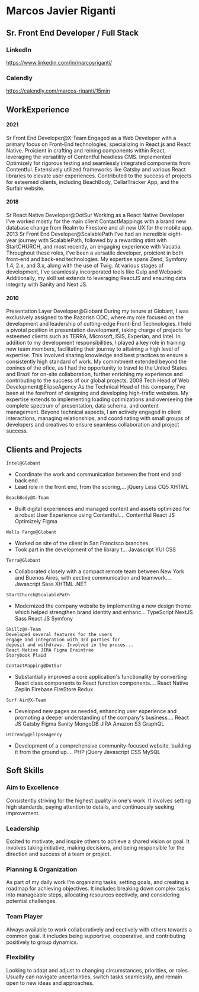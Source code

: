 # Marcos Javier Riganti
## Sr. Front End Developer / Full Stack
### LinkedIn
https://www.linkedin.com/in/marcosriganti/
### Calendly
https://calendly.com/marcos-riganti/15min
## WorkExperience
#### 2021
Sr Front End Developer@X-Team
Engaged as a Web Developer with a primary focus on Front-End technologies, specializing in
React.js and React Native. Proicient in crafting and reining components within React,
leveraging the versatility of Contentful headless CMS. Implemented Optimizely for rigorous
testing and seamlessly integrated components from Contentful. Extensively utilized frameworks
like Gatsby and various React libraries to elevate user experiences. Contributed to the success of
projects for esteemed clients, including BeachBody, CellarTracker App, and the Surfair website.
#### 2018
Sr React Native Developer@DotSur
Working as a React Native Developer I've worked mostly for the main client ContactMappings
with a brand new database change from Realm to Firestore and all new UX for the mobile app.
2013
Sr Front End Developer@ScalablePath
I've had an incredible eight-year journey with ScalablePath, followed by a rewarding stint with
StartCHURCH, and most recently, an engaging experience with Vacatia. Throughout these roles,
I've been a versatile developer, proicient in both front-end and back-end technologies. My
expertise spans Zend, Symfony 1.4, 2.x, and 3.x, along with the use of Twig. At various stages of
development, I've seamlessly incorporated tools like Gulp and Webpack Additionally, my skill set
extends to leveraging ReactJS and ensuring data integrity with Sanity and Next JS.
#### 2010
Presentation Layer Developer@Globant
During my tenure at Globant, I was exclusively assigned to the Razorish ODC, where my role
focused on the development and leadership of cutting-edge Front-End Technologies. I held a
pivotal position in presentation development, taking charge of projects for esteemed clients
such as TERRA, Microsoft, ISIS, Experian, and Intel.
In addition to my development responsibilities, I played a key role in training new team
members, facilitating their journey to attaining a high level of expertise. This involved sharing
knowledge and best practices to ensure a consistently high standard of work.
My commitment extended beyond the conines of the ofice, as I had the opportunity to travel to
the United States and Brazil for on-site collaboration, further enriching my experience and
contributing to the success of our global projects.
2008
Tech Head of Web Development@ElipseAgency
As the Technical Head of this company, I've been at the forefront of designing and developing
high-trafic websites. My expertise extends to implementing loading optimizations and
overseeing the complete spectrum of presentation, data schema, and content management.
Beyond technical aspects, I am actively engaged in client interactions, managing relationships,
and coordinating with small groups of developers and creatives to ensure seamless
collaboration and project success.
## Clients and Projects
```
Intel@Globant
```
- Coordinate the work and communication
between the front end and back end.
- Lead role in the front end, from the scoring,...
jQuery Less CQ5 XHTML

```
BeachBody@X-Team
```
- Built digital experiences and managed
content and assets optimized for a robust User
Experience using Contentful....
    Contentful React JS Optimizely Figma

```
Wells Fargo@Globant
```
- Worked on site of the client in San Francisco
branches.
- Took part in the development of the library t...
Javascript YUI CSS

```
Terra@Globant
```
- Collaborated closely with a compact remote
team between New York and Buenos Aires,
with eective communication and teamwork....
    Javascript Sass XHTML .NET

```
StartChurch@ScalablePath
```
- Modernized the company website by
implementing a new design theme which
helped strengthen brand identity and enhanc...
TypeScript NextJS Sass React JS
Symfony

```
Skillz@X-Team
Developed several features for the users
engage and integration with 3rd parties for
deposit and withdraws. Involved in the proces...
React Native JIRA Figma Braintree
Storybook Plaid
```
```
ContactMapping@DotSur
```
- Substantially improved a core application's
functionality by converting React class
components to React function components....
React Native Zeplin Firebase FireStore
Redux

```
Surf Air@X-Team
```
- Developed new pages as needed, enhancing
user experience and promoting a deeper
understanding of the company's business....
    React JS Gatsby Figma Sanity
    MongoDB JIRA Amazon S3 GraphQL

```
UsTrendy@ElipseAgency
```
- Development of a comprehensive
community-focused website, building it from
the ground up....
PHP jQuery Javascript CSS MySQL

## Soft Skills
### Aim to Excellence
Consistently striving for the highest quality in one's work. It involves setting high standards,
paying attention to details, and continuously seeking improvement.
### Leadership
Excited to motivate, and inspire others to achieve a shared vision or goal. It involves taking
initiative, making decisions, and being responsible for the direction and success of a team or
project.
### Planning & Organization
As part of my daily work I'm organizing tasks, setting goals, and creating a roadmap for
achieving objectives. It includes breaking down complex tasks into manageable steps, allocating
resources eectively, and considering potential challenges.
### Team Player
Always available to work collaboratively and eectively with others towards a common goal. It
includes being supportive, cooperative, and contributing positively to group dynamics.
### Flexibility
Looking to adapt and adjust to changing circumstances, priorities, or roles. Usually can navigate
uncertainties, switch tasks seamlessly, and remain open to new ideas and approaches.

